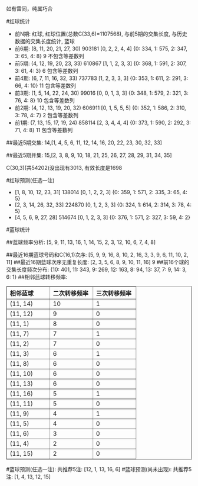 <!-- 
.. title: 双色球2012050期(2012-05-01)数据分析报告
.. slug: slott-2012050-2012-05-01-report
.. date: 2012-05-02 08:00:00 UTC+08:00
.. tags: Lottery
.. link: 
.. description: 
.. type: text
-->

如有雷同，纯属巧合

<!-- TEASER_END-->

#红球统计

- 前N期: 红球, 红球位置(总数C(33,6)=1107568), 与前5期的交集长度, 与历史数据的交集长度统计, 蓝球
- 前6期: (8, 11, 20, 21, 27, 30) 903181 [0, 2, 2, 4, 4] {0: 334, 1: 575, 2: 347, 3: 65, 4: 8} 9 不包含等差数列
- 前5期: (4, 12, 19, 20, 23, 33) 610867 [1, 1, 2, 3, 3] {0: 368, 1: 591, 2: 307, 3: 61, 4: 3} 6 包含等差数列
- 前4期: (6, 7, 11, 16, 32, 33) 737783 [1, 2, 3, 3, 3] {0: 353, 1: 611, 2: 291, 3: 66, 4: 10} 11 包含等差数列
- 前3期: (1, 5, 14, 22, 24, 30) 99016 [0, 0, 1, 3, 3] {0: 348, 1: 579, 2: 321, 3: 76, 4: 8} 10 包含等差数列
- 前2期: (4, 12, 13, 19, 20, 32) 606911 [0, 1, 5, 5, 5] {0: 352, 1: 586, 2: 310, 3: 78, 4: 7} 2 包含等差数列
- 前1期: (7, 13, 15, 17, 19, 24) 858114 [2, 3, 4, 4, 4] {0: 373, 1: 590, 2: 292, 3: 71, 4: 8} 11 包含等差数列

##最近5期交集:
14,[1, 4, 5, 6, 11, 12, 14, 16, 20, 22, 23, 30, 32, 33]

##最近5期并集:
15,[2, 3, 8, 9, 10, 18, 21, 25, 26, 27, 28, 29, 31, 34, 35]

C(30,3)(共54202)没出现有3013, 
有效长度是1698

#红球预测(任选一注)

- [1, 8, 10, 12, 23, 31] 138014 [0, 1, 2, 2, 3] {0: 359, 1: 571, 2: 335, 3: 65, 4: 5}
- [2, 3, 14, 26, 32, 33] 224870 [0, 1, 2, 3, 3] {0: 324, 1: 614, 2: 314, 3: 78, 4: 5}
- [4, 5, 6, 9, 27, 28] 514674 [0, 1, 2, 3, 3] {0: 376, 1: 571, 2: 327, 3: 59, 4: 2}

#蓝球统计

##蓝球频率分析:
[5, 9, 11, 13, 16, 1, 14, 15, 2, 3, 12, 10, 6, 7, 4, 8]

##最近16期蓝球号码和C(16,1)次序:
[5, 9, 9, 16, 8, 10, 2, 16, 3, 3, 9, 6, 11, 10, 2, 11]
##最近16期蓝球次序无重复长度:
[2, 3, 5, 6, 8, 9, 10, 11, 16] 9
##前16个球的交集长度频次分布:
{10: 401, 11: 343, 9: 269, 12: 163, 8: 94, 13: 37, 7: 9, 14: 3, 6: 1}
##相邻蓝球转移频率:
<table border="1" class="table table-striped dataframe">
  <thead>
    <tr style="text-align: left;">
      <th style="min-width: 100px;">相邻蓝球</th>
      <th style="min-width: 100px;">二次转移频率</th>
      <th style="min-width: 100px;">三次转移频率</th>
    </tr>
  </thead>
  <tbody>
    <tr>
      <td> (11, 14)</td>
      <td> 10</td>
      <td> 1</td>
    </tr>
    <tr>
      <td> (11, 12)</td>
      <td>  9</td>
      <td> 0</td>
    </tr>
    <tr>
      <td>  (11, 1)</td>
      <td>  8</td>
      <td> 0</td>
    </tr>
    <tr>
      <td>  (11, 7)</td>
      <td>  7</td>
      <td> 1</td>
    </tr>
    <tr>
      <td>  (11, 2)</td>
      <td>  7</td>
      <td> 0</td>
    </tr>
    <tr>
      <td>  (11, 3)</td>
      <td>  6</td>
      <td> 1</td>
    </tr>
    <tr>
      <td>  (11, 8)</td>
      <td>  6</td>
      <td> 0</td>
    </tr>
    <tr>
      <td> (11, 10)</td>
      <td>  6</td>
      <td> 0</td>
    </tr>
    <tr>
      <td> (11, 13)</td>
      <td>  6</td>
      <td> 0</td>
    </tr>
    <tr>
      <td> (11, 16)</td>
      <td>  5</td>
      <td> 1</td>
    </tr>
    <tr>
      <td> (11, 11)</td>
      <td>  5</td>
      <td> 0</td>
    </tr>
    <tr>
      <td>  (11, 9)</td>
      <td>  4</td>
      <td> 1</td>
    </tr>
    <tr>
      <td>  (11, 5)</td>
      <td>  4</td>
      <td> 0</td>
    </tr>
    <tr>
      <td>  (11, 6)</td>
      <td>  3</td>
      <td> 0</td>
    </tr>
    <tr>
      <td>  (11, 4)</td>
      <td>  2</td>
      <td> 0</td>
    </tr>
    <tr>
      <td> (11, 15)</td>
      <td>  2</td>
      <td> 0</td>
    </tr>
  </tbody>
</table>
#蓝球预测(任选一注):
共推荐5注: [12, 1, 13, 16, 6]
#蓝球预测(尚未出现):
共推荐5注: [1, 4, 13, 12, 15]

